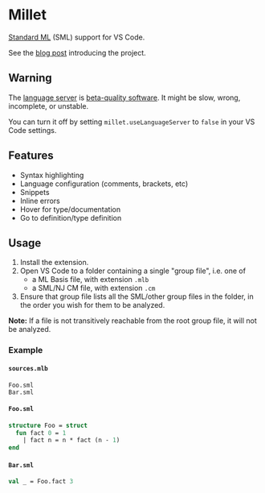 # Millet

[Standard ML][sml] (SML) support for VS Code.

See the [blog post][blog] introducing the project.

## Warning

The [language server][lang-srv] is [beta-quality software][known-issues]. It might be slow, wrong, incomplete, or unstable.

You can turn it off by setting `millet.useLanguageServer` to `false` in your VS Code settings.

## Features

- Syntax highlighting
- Language configuration (comments, brackets, etc)
- Snippets
- Inline errors
- Hover for type/documentation
- Go to definition/type definition

## Usage

1. Install the extension.
2. Open VS Code to a folder containing a single "group file", i.e. one of
   - a ML Basis file, with extension `.mlb`
   - a SML/NJ CM file, with extension `.cm`
3. Ensure that group file lists all the SML/other group files in the folder, in the order you wish for them to be analyzed.

**Note:** If a file is not transitively reachable from the root group file, it will not be analyzed.

### Example

#### `sources.mlb`

```mlb
Foo.sml
Bar.sml
```

#### `Foo.sml`

```sml
structure Foo = struct
  fun fact 0 = 1
    | fact n = n * fact (n - 1)
end
```

#### `Bar.sml`

```sml
val _ = Foo.fact 3
```

[blog]: https://azdavis.net/posts/millet/
[known-issues]: https://github.com/azdavis/millet/blob/main/docs/known-issues.md
[lang-srv]: https://microsoft.github.io/language-server-protocol/
[sml]: https://smlfamily.github.io
